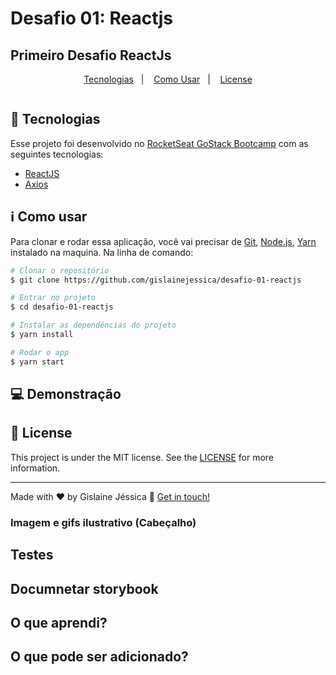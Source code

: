 # Desafio 01: Reactjs
## Primeiro Desafio ReactJs

<p align="center">
  <a href="#rocket-tecnologias">Tecnologias</a>&nbsp;&nbsp;&nbsp;|&nbsp;&nbsp;&nbsp;
  <a href="#information_source-como-usar">Como Usar</a>&nbsp;&nbsp;&nbsp;|&nbsp;&nbsp;&nbsp;
  <a href="#memo-license">License</a>
</p>


<p align="center">
  <img alt="">
</p>

## :rocket: Tecnologias

Esse projeto foi desenvolvido no [RocketSeat GoStack Bootcamp](https://rocketseat.com.br/bootcamp) com as seguintes tecnologias:

-  [ReactJS](https://reactjs.org/)
-  [Axios](https://github.com/axios/axios)


## :information_source: Como usar

Para clonar e rodar essa aplicação, você vai precisar de [Git](), [Node.js](), [Yarn]() instalado na maquina. Na linha de comando:

```bash
# Clonar o repositório
$ git clone https://github.com/gislainejessica/desafio-01-reactjs

# Entrar no projeto
$ cd desafio-01-reactjs

# Instalar as dependências do projeto
$ yarn install 

# Rodar o app 
$ yarn start
```
## :computer: Demonstração

## :memo: License
This project is under the MIT license. See the [LICENSE]() for more information.

---

Made with ♥ by Gislaine Jéssica :wave: [Get in touch!](https://www.linkedin.com/in/gislainejessica/)

[reactjs]: https://pt-br.reactjs.org/



### Imagem e gifs ilustrativo (Cabeçalho)

## Testes

## Documnetar storybook

## O que aprendi?

## O que pode ser adicionado?
